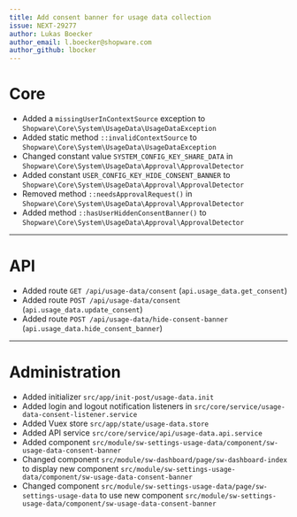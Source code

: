 ```yaml
---
title: Add consent banner for usage data collection
issue: NEXT-29277
author: Lukas Boecker
author_email: l.boecker@shopware.com
author_github: lbocker
---
```

# Core
* Added a `missingUserInContextSource` exception to `Shopware\Core\System\UsageData\UsageDataException`
* Added static method `::invalidContextSource` to `Shopware\Core\System\UsageData\UsageDataException`
* Changed constant value `SYSTEM_CONFIG_KEY_SHARE_DATA` in `Shopware\Core\System\UsageData\Approval\ApprovalDetector`
* Added constant `USER_CONFIG_KEY_HIDE_CONSENT_BANNER` to `Shopware\Core\System\UsageData\Approval\ApprovalDetector`
* Removed method `::needsApprovalRequest()` in `Shopware\Core\System\UsageData\Approval\ApprovalDetector`
* Added method `::hasUserHiddenConsentBanner()` to `Shopware\Core\System\UsageData\Approval\ApprovalDetector`
___
# API
* Added route `GET /api/usage-data/consent` (`api.usage_data.get_consent`)
* Added route `POST /api/usage-data/consent` (`api.usage_data.update_consent`)
* Added route `POST /api/usage-data/hide-consent-banner` (`api.usage_data.hide_consent_banner`)
___
# Administration
* Added initializer `src/app/init-post/usage-data.init`
* Added login and logout notification listeners in `src/core/service/usage-data-consent-listener.service`
* Added Vuex store `src/app/state/usage-data.store`
* Added API service `src/core/service/api/usage-data.api.service`
* Added component `src/module/sw-settings-usage-data/component/sw-usage-data-consent-banner`
* Changed component `src/module/sw-dashboard/page/sw-dashboard-index` to display new component `src/module/sw-settings-usage-data/component/sw-usage-data-consent-banner`
* Changed component `src/module/sw-settings-usage-data/page/sw-settings-usage-data` to use new component `src/module/sw-settings-usage-data/component/sw-usage-data-consent-banner`
